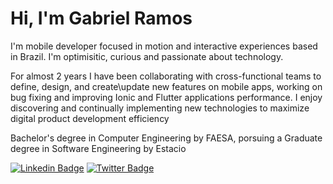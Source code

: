 <!--
**whosramos/whosramos** is a ✨ _special_ ✨ repository because its `README.md` (this file) appears on your GitHub profile.

Here are some ideas to get you started:

- 🔭 I’m currently working on ...
- 🌱 I’m currently learning ...
- 👯 I’m looking to collaborate on ...
- 🤔 I’m looking for help with ...
- 💬 Ask me about ...
- 📫 How to reach me: ...
- 😄 Pronouns: ...
- ⚡ Fun fact: ...
-->

<!-- TITLE -->
<h1 align="left"> Hi, I'm Gabriel Ramos</h1>

<!-- STATS -->
<!-- <img align="right" src="https://github-readme-stats.vercel.app/api?username=whosramoss&&show_icons=false&title_color=191919&icon_color=191919&text_color=ffffffbg_color=ffffff&hide=prs,issues" />-->

<!-- ABOUT -->
<p align="left">I'm mobile developer focused in motion and interactive experiences based in Brazil. I'm optimisitic, curious and passionate about technology.</p >

For almost 2 years I have been collaborating with cross-functional teams to define, design, and create\update new features on mobile apps, working on bug fixing and improving Ionic and Flutter applications performance. I enjoy discovering and continually implementing new technologies to maximize digital product development efficiency

Bachelor's degree in Computer Engineering by FAESA, porsuing a Graduate degree in Software Engineering by Estacio
<!-- <p align="right"><a target="_blank" rel="noopener noreferrer" href="https://camo.githubusercontent.com/36111698c87a7590d7bb79964a2e17d00effcd30e5340a76f77984ac46c59014/68747470733a2f2f6769746875622d726561646d652d73746174732e76657263656c2e6170702f6170692f746f702d6c616e67732f3f757365726e616d653d5950417a657665646f266c61796f75743d636f6d7061637426686964655f7469746c653d74727565267468656d653d6461726b"><img src="https://camo.githubusercontent.com/36111698c87a7590d7bb79964a2e17d00effcd30e5340a76f77984ac46c59014/68747470733a2f2f6769746875622d726561646d652d73746174732e76657263656c2e6170702f6170692f746f702d6c616e67732f3f757365726e616d653d5950417a657665646f266c61796f75743d636f6d7061637426686964655f7469746c653d74727565267468656d653d6461726b" alt="Top Langs" data-canonical-src="https://github-readme-stats.vercel.app/api/top-langs/?username=whosramoss&amp;layout=compact&amp;hide_title=true&amp;theme=dark" style="max-width:100%;">
</a></p> -->

<!-- LANGUAGES -->
<!--<img align="center" height="25" src="https://raw.githubusercontent.com/github/explore/80688e429a7d4ef2fca1e82350fe8e3517d3494d/topics/dart/dart.png"></img>&nbsp;<img align="center" height="25" src="https://raw.githubusercontent.com/github/explore/80688e429a7d4ef2fca1e82350fe8e3517d3494d/topics/flutter/flutter.png"></img>&nbsp;
<img align="center" height="25" src="https://raw.githubusercontent.com/github/explore/80688e429a7d4ef2fca1e82350fe8e3517d3494d/topics/android/android.png"></img>&nbsp;<img align="center" height="25" src="https://raw.githubusercontent.com/github/explore/80688e429a7d4ef2fca1e82350fe8e3517d3494d/topics/kotlin/kotlin.png"></img>-->


<!-- SOCIAL -->
[![Linkedin Badge](https://img.shields.io/badge/-LinkedIn-blue?style=for-the-badge&logo=Linkedin&logoColor=white&link=https://www.linkedin.com/in/whosramoss)](https://www.linkedin.com/in/whosramoss/)
[![Twitter Badge](https://img.shields.io/badge/-Twitter-1ca0f1?style=for-the-badge&labelColor=1ca0f1&logo=twitter&logoColor=white&link=https://twitter.com/whosramoss)](https://twitter.com/whosramoss)

<!-- SOCIAL 
<p align="center">
  <a href="https://www.linkedin.com/in/whosramoss/">
    <img align="center" alt="Gabriel | LinkedIn" src="https://img.icons8.com/bubbles/50/000000/linkedin.png" />
  </a>
  <a href="https://www.behance.net/whosramoss">
    <img align="center" alt="Gabriel | Behance"src="https://img.icons8.com/bubbles/50/000000/behance.png" />
  </a>
</p> -->



<!-- <p align="left"> <img src="https://komarev.com/ghpvc/?username=whosramos" alt="users" /> </p> -->
